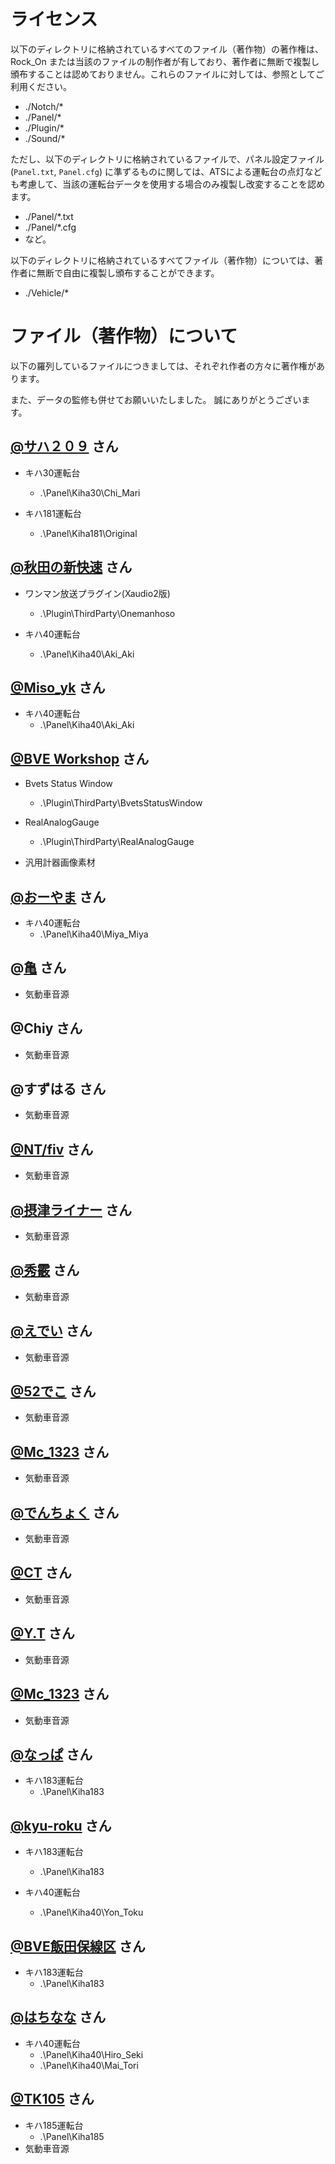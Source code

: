 # ライセンス

以下のディレクトリに格納されているすべてのファイル（著作物）の著作権は、 Rock_On または当該のファイルの制作者が有しており、著作者に無断で複製し頒布することは認めておりません。これらのファイルに対しては、参照としてご利用ください。

- ./Notch/*
- ./Panel/*
- ./Plugin/*
- ./Sound/*


ただし、以下のディレクトリに格納されているファイルで、パネル設定ファイル (`Panel.txt`, `Panel.cfg`) に準ずるものに関しては、ATSによる運転台の点灯なども考慮して、当該の運転台データを使用する場合のみ複製し改変することを認めます。

- ./Panel/*.txt
- ./Panel/*.cfg
- など。

以下のディレクトリに格納されているすべてファイル（著作物）については、著作者に無断で自由に複製し頒布することができます。

- ./Vehicle/*


# ファイル（著作物）について

以下の羅列しているファイルにつきましては、それぞれ作者の方々に著作権があります。

また、データの監修も併せてお願いいたしました。
誠にありがとうございます。


## [@サハ２０９](http://saha209kame.web.fc2.com/) さん

- キハ30運転台
  - .\Panel\Kiha30\Chi_Mari

- キハ181運転台
  - .\Panel\Kiha181\Original
  

## [@秋田の新快速](http://asked757001.web.fc2.com/) さん

- ワンマン放送プラグイン(Xaudio2版)
  - .\Plugin\ThirdParty\Onemanhoso

- キハ40運転台
  - .\Panel\Kiha40\Aki_Aki


## [@Miso_yk](https://miso-yk.wixsite.com/ci19) さん

- キハ40運転台
  - .\Panel\Kiha40\Aki_Aki


## [@BVE Workshop](http://bvews.jpn.org/) さん

- Bvets Status Window
  - .\Plugin\ThirdParty\BvetsStatusWindow

- RealAnalogGauge
  - .\Plugin\ThirdParty\RealAnalogGauge

- 汎用計器画像素材


## [@おーやま](https://twitter.com/Aila_SW) さん

- キハ40運転台
  - .\Panel\Kiha40\Miya_Miya


## @[亀](https://twitter.com/anagumakame) さん

- 気動車音源


## @Chiy さん

- 気動車音源


## @すずはる さん

- 気動車音源


## [@NT/fiv](http://kantanbay.org/) さん

- 気動車音源


## [@摂津ライナー](https://blog.ap.teacup.com/bve-west/) さん

- 気動車音源


## [@秀霰](http://km207.blog.fc2.com/) さん

- 気動車音源


## [@えでい](https://twitter.com/eddy_474740) さん

- 気動車音源


## [@52でこ](https://twitter.com/52D5022D_2154) さん

- 気動車音源


## [@Mc_1323](https://mc1323bve.blogspot.com/) さん

- 気動車音源


## [@でんちょく](https://twitter.com/ME41AEB) さん

- 気動車音源


## [@CT](https://twitter.com/ct_813) さん

- 気動車音源


## [@Y.T](https://twitter.com/OCEAN283) さん

- 気動車音源


## [@Mc_1323](https://mc1323bve.blogspot.com/) さん

- 気動車音源


## [@なっぱ](https://bvetkn.jimdofree.com/) さん

- キハ183運転台
  - .\Panel\Kiha183


## [@kyu-roku](https://kyurokugouyon.web.fc2.com/) さん

- キハ183運転台
  - .\Panel\Kiha183

- キハ40運転台
  - .\Panel\Kiha40\Yon_Toku


## [@BVE飯田保線区](http://bve.iida-hosenku.com/) さん

- キハ183運転台
  - .\Panel\Kiha183


## [@はちなな](https://8l7r.webnode.jp/) さん

- キハ40運転台
  - .\Panel\Kiha40\Hiro_Seki
  - .\Panel\Kiha40\Mai_Tori

## [@TK105](https://rojiura-bve.jimdofree.com/) さん

- キハ185運転台
  - .\Panel\Kiha185
- 気動車音源
